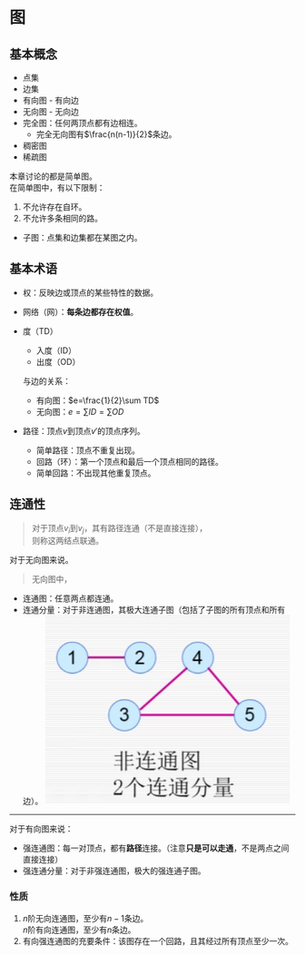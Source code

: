 # 图

## 基本概念

* 点集
* 边集
* 有向图 - 有向边
* 无向图 - 无向边
* 完全图：任何两顶点都有边相连。
  * 完全无向图有$\frac{n(n-1)}{2}$条边。
* 稠密图
* 稀疏图

本章讨论的都是简单图。  
在简单图中，有以下限制：

1. 不允许存在自环。
2. 不允许多条相同的路。

* 子图：点集和边集都在某图之内。

## 基本术语

* 权：反映边或顶点的某些特性的数据。
* 网络（网）：**每条边都存在权值**。
* 度（TD）
  * 入度（ID）
  * 出度（OD）
  
  与边的关系：
  * 有向图：$e=\frac{1}{2}\sum TD$
  * 无向图：$e=\sum ID=\sum OD$
* 路径：顶点$v$到顶点$v'$的顶点序列。
  * 简单路径：顶点不重复出现。
  * 回路（环）：第一个顶点和最后一个顶点相同的路径。
  * 简单回路：不出现其他重复顶点。

## 连通性

> 对于顶点$v_i$到$v_j$，其有路径连通（不是直接连接），  
> 则称这两结点联通。

对于无向图来说。

> 无向图中，

* 连通图：任意两点都连通。
* 连通分量：对于非连通图，其极大连通子图（包括了子图的所有顶点和所有边）。
![图 1](images/Graph--11-15_17-24-10.png)

---

对于有向图来说：

* 强连通图：每一对顶点，都有**路径**连接。（注意**只是可以走通**，不是两点之间直接连接）  
* 强连通分量：对于非强连通图，极大的强连通子图。

### 性质

1. $n$阶无向连通图，至少有$n-1$条边。  
   $n$阶有向连通图，至少有$n$条边。
2. 有向强连通图的充要条件：该图存在一个回路，且其经过所有顶点至少一次。
